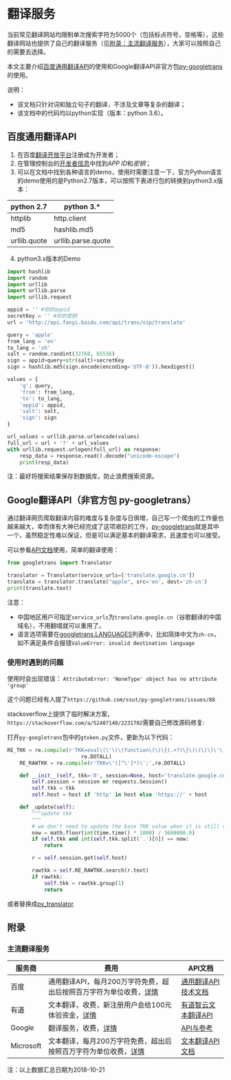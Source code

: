# 翻译服务

当前常见翻译网站均限制单次搜索字符为5000个（包括标点符号，空格等），这些翻译网站也提供了自己的翻译服务（见[附录：主流翻译服务](#主流翻译服务)），大家可以按照自己的需要去选择。

本文主要介绍[百度通用翻译API](http://api.fanyi.baidu.com/api/trans/product/apidoc)的使用和Google翻译API非官方包[py-googletrans](https://github.com/ssut/py-googletrans)的使用。

说明：

- 该文档只针对词和独立句子的翻译，不涉及文章等复杂的翻译；
- 该文档中的代码均以python实现（版本：python 3.6）。

## 百度通用翻译API

1. 在百度[翻译开放平台](http://api.fanyi.baidu.com/api/trans/product/index)注册成为开发者；
2. 在管理控制台的[开发者信息](http://api.fanyi.baidu.com/api/trans/product/index)中找到*APP ID*和*密钥*；
3. 可以在文档中找到各种语言的demo，使用时需要注意一下，官方Python语言的demo使用的是Python2.7版本，可以按照下表进行包的转换到python3.x版本：

python 2.7 | python 3.*
----|----
httplib | http.client
md5 | hashlib.md5
urllib.quote | urllib.parse.quote

4. python3.x版本的Demo

``` python
import hashlib
import random
import urllib
import urllib.parse
import urllib.request

appid = '' #你的appid
secretKey = '' #你的密钥
url = 'http://api.fanyi.baidu.com/api/trans/vip/translate'

query = 'apple'
from_lang = 'en'
to_lang = 'zh'
salt = random.randint(32768, 65536)
sign = appid+query+str(salt)+secretKey
sign = hashlib.md5(sign.encode(encoding='UTF-8')).hexdigest()

values = {
    'q': query,
    'from': from_lang,
    'to': to_lang,
    'appid': appid,
    'salt': salt,
    'sign': sign
}

url_values = urllib.parse.urlencode(values)
full_url = url + '?' + url_values
with urllib.request.urlopen(full_url) as response:
    resp_data = response.read().decode("unicode-escape")
    print(resp_data)
```

注：最好将搜索结果保存到数据库，防止浪费搜索资源。

## Google翻译API（非官方包 py-googletrans）

通过翻译网页爬取翻译内容的难度与复杂度与日俱增，自己写一个爬虫的工作量也越来越大，幸而体有大神已经完成了这项艰巨的工作，[py-googletrans](https://github.com/ssut/py-googletrans)就是其中一个，虽然稳定性难以保证，但是可以满足基本的翻译需求，且速度也可以接受。

可以参看[API文档](https://py-googletrans.readthedocs.io/en/latest/)使用，简单的翻译使用：

``` python
from googletrans import Translator

translator = Translator(service_urls=['translate.google.cn'])
translate = translator.translate("apple", src='en', dest='zh-cn')
print(translate.text)
```

注意：

- 中国地区用户可指定`service_urls`为`translate.google.cn`（谷歌翻译的中国域名），不用翻墙就可以重用了。
- 语言选项需要在[googletrans.LANGUAGES](https://py-googletrans.readthedocs.io/en/latest/#googletrans-languages)列表中，比如简体中文为`zh-cn`，如不满足条件会报错`ValueError: invalid destination language`

### 使用时遇到的问题

使用时会出现错误：
`AttributeError: 'NoneType' object has no attribute 'group'`

这个问题已经有人提了`https://github.com/ssut/py-googletrans/issues/88`

stackoverflow上提供了临时解决方案，`https://stackoverflow.com/a/52487148/2231702`需要自己修改源码修复:

打开`py-googletrans`包中的`gtoken.py`文件，更新为以下代码：

``` python
RE_TKK = re.compile(r'TKK=eval\(\'\(\(function\(\)\{(.+?)\}\)\(\)\)\'\);',
                        re.DOTALL)
    RE_RAWTKK = re.compile(r'TKK=\'([^\']*)\';',re.DOTALL)

    def __init__(self, tkk='0', session=None, host='translate.google.com'):
        self.session = session or requests.Session()
        self.tkk = tkk
        self.host = host if 'http' in host else 'https://' + host

    def _update(self):
        """update tkk
        """
        # we don't need to update the base TKK value when it is still valid
        now = math.floor(int(time.time() * 1000) / 3600000.0)
        if self.tkk and int(self.tkk.split('.')[0]) == now:
            return

        r = self.session.get(self.host)

        rawtkk = self.RE_RAWTKK.search(r.text)
        if rawtkk:
            self.tkk = rawtkk.group(1)
            return
```

或者替换成[py_translator](https://pypi.org/project/py-translator/)

## 附录

### 主流翻译服务

服务商 | 费用 | API文档
----|----|------
百度 | 通用翻译API，每月200万字符免费，超出后按照百万字符为单位收费，[详情](http://api.fanyi.baidu.com/api/trans/product/prodinfo#0) | [通用翻译API技术文档](http://api.fanyi.baidu.com/api/trans/product/apidoc)
有道 | 文本翻译，收费，新注册用户会给100元体验资金，[详情](http://ai.youdao.com/docs/doc-trans-price.s#p07) | [有道智云文本翻译API](http://ai.youdao.com/docs/doc-trans-api.s#p01)
Google | 翻译服务，收费，[详情](https://cloud.google.com/translate/pricing) | [API与参考](https://cloud.google.com/translate/docs/apis)
Microsoft | 文本翻译，每月200万字符免费，超出后按照百万字符为单位收费，[详情](https://azure.microsoft.com/zh-cn/pricing/details/cognitive-services/translator-text-api/) | [文本翻译API文档](https://docs.microsoft.com/zh-cn/azure/cognitive-services/translator/)

注：以上数据汇总日期为2018-10-21
